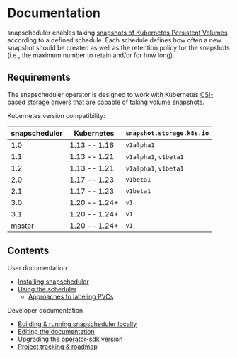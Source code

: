 # Documentation

snapscheduler enables taking [snapshots of Kubernetes Persistent
Volumes](https://kubernetes.io/docs/concepts/storage/volume-snapshots/)
according to a defined schedule. Each schedule defines how often a new snapshot
should be created as well as the retention policy for the snapshots (i.e., the
maximum number to retain and/or for how long).

## Requirements

The snapscheduler operator is designed to work with Kubernetes [CSI-based
storage
drivers](https://kubernetes.io/blog/2019/01/15/container-storage-interface-ga/)
that are capable of taking volume snapshots.

Kubernetes version compatibility:

| snapscheduler | Kubernetes    | `snapshot.storage.k8s.io` |
|---------------|---------------|---------------------------|
| 1.0           | 1.13 -- 1.16  | `v1alpha1`                |
| 1.1           | 1.13 -- 1.21  | `v1alpha1`, `v1beta1`     |
| 1.2           | 1.13 -- 1.21  | `v1alpha1`, `v1beta1`     |
| 2.0           | 1.17 -- 1.23  | `v1beta1`                 |
| 2.1           | 1.17 -- 1.23  | `v1beta1`                 |
| 3.0           | 1.20 -- 1.24+ | `v1`                      |
| 3.1           | 1.20 -- 1.24+ | `v1`                      |
| master        | 1.20 -- 1.24+ | `v1`                      |

## Contents

User documentation

- [Installing snapscheduler](install.md)
- [Using the scheduler](usage.md)
  - [Approaches to labeling PVCs](labeling.md)

Developer documentation

- [Building & running snapscheduler locally](development.md)
- [Editing the documentation](docs.md)
- [Upgrading the operator-sdk version](sdk-upgrade.md)
- [Project tracking & roadmap](roadmap.md)
